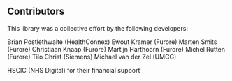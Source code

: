 ## Contributors

This library was a collective effort by the following developers:

Brian Postlethwaite (HealthConnex)
Ewout Kramer (Furore)
Marten Smits (Furore)
Christiaan Knaap (Furore)
Martijn Harthoorn (Furore)
Michel Rutten (Furore)
Tilo Christ (Siemens)
Michael van der Zel (UMCG)

HSCIC (NHS Digital) for their financial support

